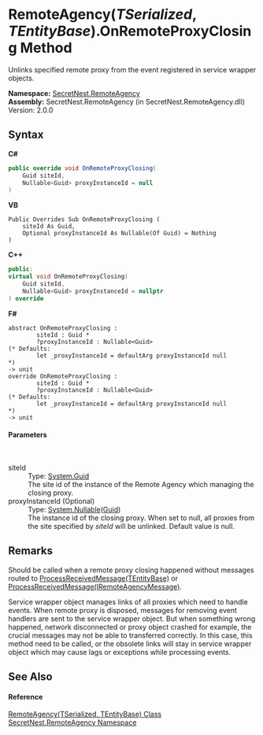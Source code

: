 # RemoteAgency(*TSerialized*, *TEntityBase*).OnRemoteProxyClosing Method 
 

Unlinks specified remote proxy from the event registered in service wrapper objects.

**Namespace:**&nbsp;<a href="N_SecretNest_RemoteAgency">SecretNest.RemoteAgency</a><br />**Assembly:**&nbsp;SecretNest.RemoteAgency (in SecretNest.RemoteAgency.dll) Version: 2.0.0

## Syntax

**C#**<br />
``` C#
public override void OnRemoteProxyClosing(
	Guid siteId,
	Nullable<Guid> proxyInstanceId = null
)
```

**VB**<br />
``` VB
Public Overrides Sub OnRemoteProxyClosing ( 
	siteId As Guid,
	Optional proxyInstanceId As Nullable(Of Guid) = Nothing
)
```

**C++**<br />
``` C++
public:
virtual void OnRemoteProxyClosing(
	Guid siteId, 
	Nullable<Guid> proxyInstanceId = nullptr
) override
```

**F#**<br />
``` F#
abstract OnRemoteProxyClosing : 
        siteId : Guid * 
        ?proxyInstanceId : Nullable<Guid> 
(* Defaults:
        let _proxyInstanceId = defaultArg proxyInstanceId null
*)
-> unit 
override OnRemoteProxyClosing : 
        siteId : Guid * 
        ?proxyInstanceId : Nullable<Guid> 
(* Defaults:
        let _proxyInstanceId = defaultArg proxyInstanceId null
*)
-> unit 
```


#### Parameters
&nbsp;<dl><dt>siteId</dt><dd>Type: <a href="https://docs.microsoft.com/dotnet/api/system.guid" target="_blank">System.Guid</a><br />The site id of the instance of the Remote Agency which managing the closing proxy.</dd><dt>proxyInstanceId (Optional)</dt><dd>Type: <a href="https://docs.microsoft.com/dotnet/api/system.nullable-1" target="_blank">System.Nullable</a>(<a href="https://docs.microsoft.com/dotnet/api/system.guid" target="_blank">Guid</a>)<br />The instance id of the closing proxy. When set to null, all proxies from the site specified by *siteId* will be unlinked. Default value is null.</dd></dl>

## Remarks

Should be called when a remote proxy closing happened without messages routed to <a href="M_SecretNest_RemoteAgency_RemoteAgency_2_ProcessReceivedMessage_1">ProcessReceivedMessage(TEntityBase)</a> or <a href="M_SecretNest_RemoteAgency_RemoteAgency_2_ProcessReceivedMessage">ProcessReceivedMessage(IRemoteAgencyMessage)</a>.

Service wrapper object manages links of all proxies which need to handle events. When remote proxy is disposed, messages for removing event handlers are sent to the service wrapper object. But when something wrong happened, network disconnected or proxy object crashed for example, the crucial messages may not be able to transferred correctly. In this case, this method need to be called, or the obsolete links will stay in service wrapper object which may cause lags or exceptions while processing events.


## See Also


#### Reference
<a href="T_SecretNest_RemoteAgency_RemoteAgency_2">RemoteAgency(TSerialized, TEntityBase) Class</a><br /><a href="N_SecretNest_RemoteAgency">SecretNest.RemoteAgency Namespace</a><br />